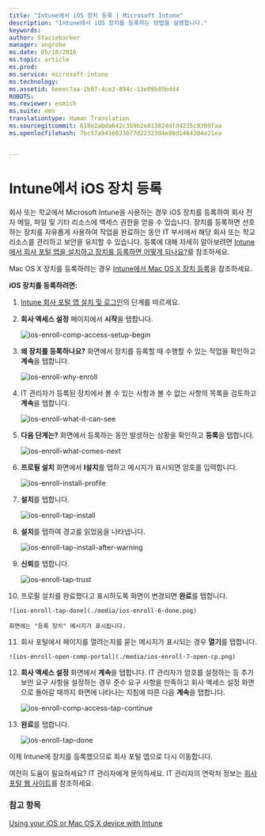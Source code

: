 ```yaml
---
title: "Intune에서 iOS 장치 등록 | Microsoft Intune"
description: "Intune에서 iOS 장치를 등록하는 방법을 설명합니다."
keywords: 
author: Staciebarker
manager: angrobe
ms.date: 05/18/2016
ms.topic: article
ms.prod: 
ms.service: microsoft-intune
ms.technology: 
ms.assetid: 6eeec7aa-1b07-4ce3-894c-13e09b89bdd4
ROBOTS: 
ms.reviewer: esmich
ms.suite: ems
translationtype: Human Translation
ms.sourcegitcommit: 618e2abda642c3b9b2e813824dfd4235c9309faa
ms.openlocfilehash: 7bc57a9416023077d22323d4e88d1464304e21ea


---
```



# Intune에서 iOS 장치 등록

회사 또는 학교에서 Microsoft Intune을 사용하는 경우 iOS 장치를 등록하여 회사 전자 메일, 파일 및 기타 리소스에 액세스 권한을 얻을 수 있습니다. 장치를 등록하면 선호하는 장치를 자유롭게 사용하여 작업을 완료하는 동안 IT 부서에서 해당 회사 또는 학교 리소스를 관리하고 보안을 유지할 수 있습니다. 등록에 대해 자세히 알아보려면 [Intune에서 회사 포털 앱을 설치하고 장치를 등록하면 어떻게 되나요?](what-happens-if-you-install-the-company-portal-app-and-enroll-your-device-in-intune-ios.md)를 참조하세요.

Mac OS X 장치를 등록하려는 경우 [Intune에서 Mac OS X 장치 등록](enroll-your-device-in-intune-mac-os-x.md)을 참조하세요.



**iOS 장치를 등록하려면:**

1.  [Intune 회사 포털 앱 설치 및 로그인](install-and-sign-in-to-the-intune-company-portal-app-ios.md)의 단계를 따르세요.

2. **회사 액세스 설정** 페이지에서 **시작**을 탭합니다.

    ![ios-enroll-comp-access-setup-begin](./media/ios-enroll-1a-comp-access-setup.png)

3. **왜 장치를 등록하나요?** 화면에서 장치를 등록할 때 수행할 수 있는 작업을 확인하고 **계속**을 탭합니다.

    ![ios-enroll-why-enroll](./media/ios-enroll-1b-why-enroll.png)

4. IT 관리자가 등록된 장치에서 볼 수 있는 사항과 볼 수 없는 사항의 목록을 검토하고 **계속**을 탭합니다.

    ![ios-enroll-what-it-can-see](./media/ios-enroll-1c-we-care-privacy.png)

5.  **다음 단계는?** 화면에서 등록하는 동안 발생하는 상황을 확인하고 **등록**을 탭합니다.

    ![ios-enroll-what-comes-next](./media/ios-enroll-1d-what-comes-next.png)

6.  **프로필 설치** 화면에서 **I설치**를 탭하고 메시지가 표시되면 암호를 입력합니다.

    ![ios-enroll-install-profile](./media/ios-enroll-2-mgt-profile-install.png)

7.  **설치**를 탭합니다.

    ![ios-enroll-tap-install](./media/ios-enroll-3-mgt-profile-install-2.png)    

8.  **설치**를 탭하여 경고를 읽었음을 나타냅니다.

    ![ios-enroll-tap-install-after-warning](./media/ios-enroll-4-warning.png)

9.  **신뢰**를 탭합니다.

    ![ios-enroll-tap-trust](./media/ios-enroll-5-trust.png)

10.  프로필 설치를 완료했다고 표시하도록 화면이 변경되면 **완료**를 탭합니다.

    ![ios-enroll-tap-done](./media/ios-enroll-6-done.png)

    화면에는 "등록 장치" 메시지가 표시됩니다.

11.  회사 포털에서 페이지를 열려는지를 묻는 메시지가 표시되는 경우 **열기**를 탭합니다.

    ![ios-enroll-open-comp-portal](./media/ios-enroll-7-open-cp.png)

12. **회사 액세스 설정** 화면에서 **계속**을 탭합니다. IT 관리자가 암호를 설정하는 등 추가 보안 요구 사항을 설정하는 경우 준수 요구 사항을 만족하고 회사 액세스 설정 화면으로 돌아갈 때까지 화면에 나타나는 지침에 따른 다음 **계속**을 탭합니다.

    ![ios-enroll-comp-access-tap-continue](./media/ios-enroll-8-comp-access-setup-compliance.png)

13. **완료**를 탭합니다.

    ![ios-enroll-tap-done](./media/ios-enroll-9-comp-access-setup-complete.png)

이제 Intune에 장치를 등록했으므로 회사 포털 앱으로 다시 이동합니다.

여전히 도움이 필요하세요? IT 관리자에게 문의하세요. IT 관리자의 연락처 정보는 [회사 포털 웹 사이트](http://portal.manage.microsoft.com)를 참조하세요.

### 참고 항목
[Using your iOS or Mac OS X device with Intune](using-your-ios-or-mac-os-x-device-with-intune.md)



<!--HONumber=Jul16_HO4-->


